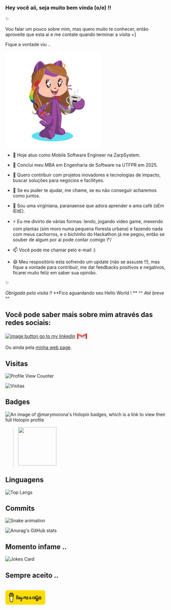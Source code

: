 ### Hey você aii, seja muito bem vinda (o/e) !!



✨

Vou falar um pouco sobre mim, mas quero muito te conhecer, então aproveite que esta ai e me contate quando terminar a visita =]

Fique a vontade viu ..


<a href="url"><img src="https://github.com/MariliseMorona/MariliseMorona/blob/main/.github/workflows/assets/myOctocat.png" align="center" alt="image my octocat is purple skin, colored hair, tattoo and piercing, according to a cup of coffee" height="300" width="300" ></a> 


- 🔭 Hoje atuo como Mobile Software Engineer na ZarpSystem.

- 🌱 Conclui meu MBA em Engenharia de Software na UTFPR em 2025.
 
- 👯 Quero contribuir com projetos inovadores e tecnologias de impacto, buscar soluções para negócios e facilityes.
 
- 🤔 Se eu puder te ajudar, me chame, se eu não conseguir acharemos como juntos.

- 💬 Sou uma virginiana, paranaense que adora aprender e ama café (sEm lEitE).

- ⚡ Eu me divirto de várias formas: lendo, jogando vídeo game, mexendo com plantas (sim moro numa pequena floresta urbana) e fazendo nada com meus cachorros, e o bichinho do Hackathon já me pegou, então se souber de algum por ai pode contar comigo \°/

- 📫 Você pode me chamar pelo e-mail :)

- 😄 Meu respositório esta sofrendo um update (não se assuste !!), mas fique a vontade para contribuir, me dar feedbacks positivos e negativos, ficarei muito feliz em saber sua opinião.
 

✨

_Obrigada pela visita !!_
**Fico aguardando seu Hello World ! **
 ^^ _Até breve_ ^^

## Você pode saber mais sobre mim através das redes sociais:

<a href="https://linkedin.com/in/marilise-morona" target="blank"><img align="center" src="https://raw.githubusercontent.com/rahuldkjain/github-profile-readme-generator/master/src/images/icons/Social/linked-in-alt.svg" alt="image button go to my linkedin" height="30" width="40" /></a>
<a href="mailto:marymorona@gmail.com" target="blank"><img align="center" src="https://github.com/MariliseMorona/MariliseMorona/blob/main/.github/workflows/assets/iconGmail.png" alt="image button send e-mail for me" height="25" width="35" /></a>


Ou ainda pela <a href="https://marilisemorona.github.io/morona/" target="blank" alt="Linf de acesso ao perfil do github.io de marilise morona">minha web page</a>.

## Visitas

![Profile View Counter](https://komarev.com/ghpvc/?username=MariliseMorona)

![Visitas](https://visitor-badge.glitch.me/badge?page_id=MariliseMorona)

## Badges

![An image of @marymorona's Holopin badges, which is a link to view their full Holopin profile](https://holopin.me/marymorona)
<blockquote class="badgr-badge" style="font-family: Helvetica, Roboto, &quot;Segoe UI&quot;, Calibri, sans-serif;"><a href="https://api.badgr.io/public/assertions/KzzoNWmMTNWQ2o6BgmNb3w"><img width="120px" height="120px" src="https://api.badgr.io/public/assertions/KzzoNWmMTNWQ2o6BgmNb3w/image"></a><p class="badgr-badge-recipient" style="margin: 0; font-size: 12px; font-style: normal; font-stretch: normal; line-height: 1.67; letter-spacing: normal; text-align: left; color: #555555;"></blockquote>

## Linguagens

![Top Langs](https://github-readme-stats.vercel.app/api/top-langs/?username=MariliseMorona&theme=tokyonight)           
          

## Commits

![Snake animation](https://github.com/MariliseMorona/MariliseMorona/blob/output/github-contribution-grid-snake.svg)

![Anurag's GitHub stats](https://github-readme-stats.vercel.app/api?username=MariliseMorona&show_icons=true&theme=cobalt)

 ## Momento infame ..

 ![Jokes Card](https://readme-jokes.vercel.app/api)

## Sempre aceito ..

<br><a href="https://www.buymeacoffee.com/marymorona" target="blank"><img align="center" src="https://github.com/MariliseMorona/MariliseMorona/blob/main/.github/workflows/assets/bmc-button.png" alt="image button by me a coffee" height="45" width="125" /></a>



